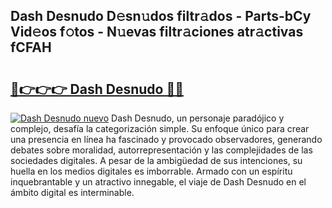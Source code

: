 ## Dash Desnudo D𝚎sn𝚞dos filtr𝚊dos - Parts-bCy Vid𝚎os f𝚘tos - N𝚞evas filtr𝚊ciones atr𝚊ctivas fCFAH

# <h2><a href="http://mb8vpg.tromn.icu/?c=Dash+Desnudo">🔗👉👉👉 Dash Desnudo 🔗🔗</a></h2>

[![Dash Desnudo nuevo](https://i.imgur.com/pEAQMta.gif)](http://mb8vpg.tromn.icu/?c=Dash+Desnudo)
Dash Desnudo, un personaje paradójico y complejo, desafía la categorización simple. Su enfoque único para crear una presencia en línea ha fascinado y provocado observadores, generando debates sobre moralidad, autorrepresentación y las complejidades de las sociedades digitales. A pesar de la ambigüedad de sus intenciones, su huella en los medios digitales es imborrable. Armado con un espíritu inquebrantable y un atractivo innegable, el viaje de Dash Desnudo en el ámbito digital es interminable.
